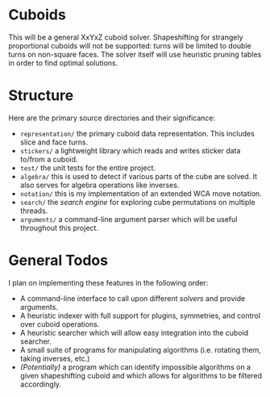 Cuboids
=======

This will be a general XxYxZ cuboid solver. Shapeshifting for strangely proportional cuboids will not be supported: turns will be limited to double turns on non-square faces. The solver itself will use heuristic pruning tables in order to find optimal solutions.

Structure
=========

Here are the primary source directories and their significance:

 * `representation/` the primary cuboid data representation. This includes slice and face turns.
 * `stickers/` a lightweight library which reads and writes sticker data to/from a cuboid.
 * `test/` the unit tests for the entire project.
 * `algebra/` this is used to detect if various parts of the cube are solved. It also serves for algebra operations like inverses.
 * `notation/` this is my implementation of an extended WCA move notation.
 * `search/` the *search engine* for exploring cube permutations on multiple threads.
 * `arguments/` a command-line argument parser which will be useful throughout this project.

General Todos
=============

I plan on implementing these features in the following order:

 * A command-line interface to call upon different *solvers* and provide arguments.
 * A heuristic indexer with full support for plugins, symmetries, and control over cuboid operations.
 * A heuristic searcher which will allow easy integration into the cuboid searcher.
 * A small suite of programs for manipulating algorithms (i.e. rotating them, taking inverses, etc.)
 * *(Potentially)* a program which can identify impossible algorithms on a given shapeshifting cuboid and which allows for algorithms to be filtered accordingly.
